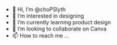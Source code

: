 - 👋 Hi, I’m @choPSlyth
- 👀 I’m interested in designing 
- 🌱 I’m currently learning product design 
- 💞️ I’m looking to collaborate on Canva
- 📫 How to reach me ...

<!---
choPSlyth/choPSlyth is a ✨ special ✨ repository because its `README.md` (this file) appears on your GitHub profile.
You can click the Preview link to take a look at your changes.
--->
